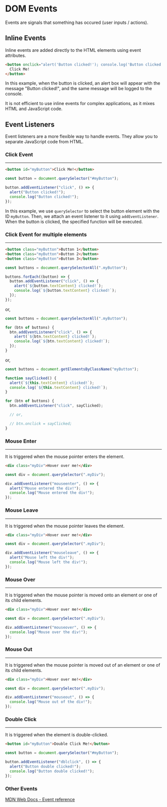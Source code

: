 # DOM Events

Events are signals that something has occured (user inputs / actions).

## Inline Events

Inline events are added directly to the HTML elements using event attributes.

```html
<button onclick="alert('Button clicked!'); console.log('Button clicked!');">
  Click Me!
</button>
```

In this example, when the button is clicked, an alert box will appear with the message "Button clicked!", and the same message will be logged to the console.

It is not efficient to use inline events for complex applications, as it mixes HTML and JavaScript code.

## Event Listeners

Event listeners are a more flexible way to handle events. They allow you to separate JavaScript code from HTML.

### Click Event

---

```html
<button id="myButton">Click Me!</button>
```

```javascript
const button = document.querySelector("#myButton");

button.addEventListener("click", () => {
  alert("Button clicked!");
  console.log("Button clicked!");
});
```

In this example, we use `querySelector` to select the button element with the ID `myButton`. Then, we attach an event listener to it using `addEventListener`. When the button is clicked, the specified function will be executed.

### Click Event for multiple elements

---

```html
<button class="myButton">Button 1</button>
<button class="myButton">Button 2</button>
<button class="myButton">Button 3</button>
```

```javascript
const buttons = document.querySelectorAll(".myButton");

buttons.forEach((button) => {
  button.addEventListener("click", () => {
    alert(`${button.textContent} clicked!`);
    console.log(`${button.textContent} clicked!`);
  });
});
```

or,

```javascript
const buttons = document.querySelectorAll(".myButton");

for (btn of buttons) {
  btn.addEventListener("click", () => {
    alert(`${btn.textContent} clicked!`);
    console.log(`${btn.textContent} clicked!`);
  });
}
```

or,

```javascript
const buttons = document.getElementsByClassName("myButton");

function sayClicked() {
  alert(`${this.textContent} clicked!`);
  console.log(`${this.textContent} clicked!`);
}

for (btn of buttons) {
  btn.addEventListener("click", sayClicked);

  // or,

  // btn.onclick = sayClicked;
}
```

### Mouse Enter

---

It is triggered when the mouse pointer enters the element.

```html
<div class="myDiv">Hover over me!</div>
```

```javascript
const div = document.querySelector(".myDiv");

div.addEventListener("mouseenter", () => {
  alert("Mouse entered the div!");
  console.log("Mouse entered the div!");
});
```

### Mouse Leave

---

It is triggered when the mouse pointer leaves the element.

```html
<div class="myDiv">Hover over me!</div>
```

```javascript
const div = document.querySelector(".myDiv");

div.addEventListener("mouseleave", () => {
  alert("Mouse left the div!");
  console.log("Mouse left the div!");
});
```

### Mouse Over

---

It is triggered when the mouse pointer is moved onto an element or one of its child elements.

```html
<div class="myDiv">Hover over me!</div>
```

```javascript
const div = document.querySelector(".myDiv");

div.addEventListener("mouseover", () => {
  console.log("Mouse over the div!");
});
```

### Mouse Out

---
It is triggered when the mouse pointer is moved out of an element or one of its child elements.

```html
<div class="myDiv">Hover over me!</div>
```

```javascript
const div = document.querySelector(".myDiv");

div.addEventListener("mouseout", () => {
  console.log("Mouse out of the div!");
});
```

### Double Click

---
It is triggered when the element is double-clicked.

```html
<button id="myButton">Double Click Me!</button>
```

```javascript
const button = document.querySelector("#myButton");

button.addEventListener("dblclick", () => {
  alert("Button double clicked!");
  console.log("Button double clicked!");
});
```

### Other Events

[MDN Web Docs - Event reference](https://developer.mozilla.org/en-US/docs/Web/Events)
